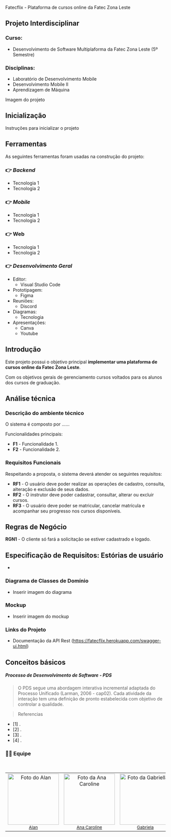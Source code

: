  Fatecflix - Plataforma de cursos online da Fatec Zona Leste

## Projeto Interdisciplinar

### Curso: 
* Desenvolvimento de Software Multiplaforma da Fatec Zona Leste (5º Semestre)

### Disciplinas: 
* Laboratório de Desenvolvimento Mobile
* Desenvolvimento Mobile II
* Aprendizagem de Máquina

<fig>
  <p>Imagem do projeto</p>
</fig>


## Inicialização
Instruções para inicializar o projeto

## Ferramentas
As seguintes ferramentas foram usadas na construção do projeto:

### 👉 **_Backend_**

- Tecnologia 1
- Tecnologia 2

### 👉 **_Mobile_**

- Tecnologia 1
- Tecnologia 2

### 👉 **Web**

- Tecnologia 1
- Tecnologia 2

### 👉 **_Desenvolvimento Geral_**

- Editor:
  - Visual Studio Code
- Prototipagem:
  - Figma
- Reuniões:
  - Discord
- Diagramas:
  - Tecnologia
- Apresentações:
  - Canva
  - Youtube

## Introdução

Este projeto possui o objetivo principal **implementar uma plataforma de cursos online da Fatec Zona Leste**.  

Com os objetivos gerais de gerenciamento cursos voltados para os alunos dos cursos de graduação.


## Análise técnica

### Descrição do ambiente técnico

O sistema é composto por ...... 

Funcionalidades principais:

* **F1** - Funcionalidade 1.
* **F2** - Funcionalidade 2.


### Requisitos Funcionais
Respeitando a proposta, o sistema deverá atender os seguintes requisitos:

* **RF1** - O usuário deve poder realizar as operações de cadastro, consulta, alteração e exclusão de seus dados.
* **RF2** - O instrutor deve poder cadastrar, consultar, alterar ou excluir cursos.
* **RF3** - O usuário deve poder se matricular, cancelar matrícula e acompanhar seu progresso nos cursos disponíveis.

## Regras de Negócio

**RGN1** -  O cliente só fará a solicitação se estiver cadastrado e logado.

## Especificação de Requisitos: Estórias de usuário

*

### Diagrama de Classes de Domínio

* Inserir imagem do diagrama

### Mockup

* Inserir imagem do mockup

### Links do Projeto

* Documentação da API Rest (https://fatecflix.herokuapp.com/swagger-ui.html)


## Conceitos básicos

##### Processo de Desenvolvimento de Software - PDS

> O PDS segue uma abordagem interativa incremental adaptada do Processo Unificado (Larman, 2006 - cap02). Cada atividade da interação tem uma definição de pronto estabelecida com objetivo de controlar a qualidade. 

>Referencias 
- [1] .
- [2] . 
- [3] . 
- [4] .

### 👨‍💻 Equipe

</br>

<table border="0" align="center">
  <tr>
    <td align="center">
      <img src="https://github.com/alanserafim.png" width="160px" alt="Foto do Alan"/><br>
      <sub>
        <a href="https://github.com/alanserafim"> Alan </a>
      </sub>
    </td>
    <td align="center">
      <img src="https://github.com/AnaCarolineFR.png" width="160px" alt="Foto da Ana Caroline"/><br>
      <sub>
        <a href="https://github.com/AnaCarolineFR"> Ana Caroline </a>
      </sub>
    </td>
    <td align="center">
      <img src="https://github.com/Gabriella-Moraes.png" width="160px" alt="Foto da Gabriella"/><br>
      <sub>
        <a href="https://github.com/Gabriella-Moraes"> Gabriela </a>
      </sub>
    </td>
    <td align="center">
      <img src="https://github.com/LeiteSS.png" width="160px" alt="Foto do Silas"/><br>
      <sub>
        <a href="https://github.com/LeiteSS"> Silas </a>
      </sub>
    </td>
   
  </tr>
</table>

</br>
</br>
</br>
</br>
